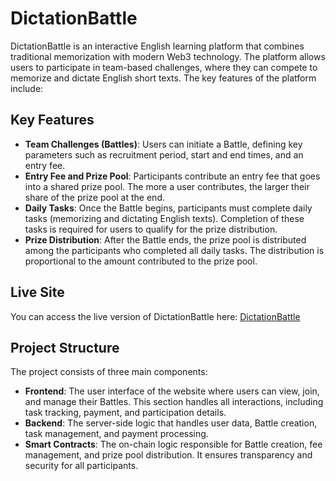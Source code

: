 # DictationBattle

DictationBattle is an interactive English learning platform that combines traditional memorization with modern Web3 technology. The platform allows users to participate in team-based challenges, where they can compete to memorize and dictate English short texts. The key features of the platform include:

## Key Features

- **Team Challenges (Battles)**: Users can initiate a Battle, defining key parameters such as recruitment period, start and end times, and an entry fee. 
- **Entry Fee and Prize Pool**: Participants contribute an entry fee that goes into a shared prize pool. The more a user contributes, the larger their share of the prize pool at the end.
- **Daily Tasks**: Once the Battle begins, participants must complete daily tasks (memorizing and dictating English texts). Completion of these tasks is required for users to qualify for the prize distribution.
- **Prize Distribution**: After the Battle ends, the prize pool is distributed among the participants who completed all daily tasks. The distribution is proportional to the amount contributed to the prize pool.

## Live Site

You can access the live version of DictationBattle here: [DictationBattle](https://dictation-battle.vercel.app/)

## Project Structure

The project consists of three main components:

- **Frontend**: The user interface of the website where users can view, join, and manage their Battles. This section handles all interactions, including task tracking, payment, and participation details.
- **Backend**: The server-side logic that handles user data, Battle creation, task management, and payment processing.
- **Smart Contracts**: The on-chain logic responsible for Battle creation, fee management, and prize pool distribution. It ensures transparency and security for all participants.
